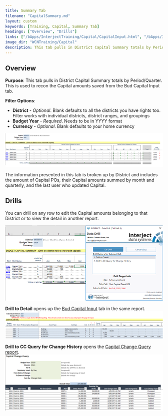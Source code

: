 ```yaml
---
title: Summary Tab
filename: "CapitalSummary.md"
layout: custom
keywords: [Training, Capital, Summary Tab]
headings: ["Overview", "Drills"]
links: ["/bApps/InterjectTraining/Capital/CapitalInput.html", "/bApps/InterjectTraining/Capital/CCQuery.html"]
image_dir: "WCNTraining/Capital"
description: This tab pulls in District Capital Summary totals by Period/Quarter. This is used to recon the Capital amounts saved from the Bud Capital Input tab.
---
```


## Overview

**Purpose**:  This tab pulls in District Capital Summary totals by Period/Quarter. This is used to recon the Capital amounts saved from the Bud Capital Input tab.

**Filter Options**:

* **District** - *Optional*. Blank defaults to all the districts you have rights too. Filter works with individual districts, district ranges, and groupings
* **Budget Year** - *Required*. Needs to be in YYYY format
* **Currency** - *Optional*. Blank defaults to your home currency

![](/images/WCNTraining/Capital/CapitalSummary_FullView.png)

The information presented in this tab is broken up by District and includes the amount of Capital POs, their Capital amounts summed by month and quarterly, and the last user who updated Capital.

## Drills

You can drill on any row to edit the Capital amounts belonging to that District or to view the detail in another report.

![](/images/WCNTraining/Capital/CapitalSummary_DrillWindow.png)

**Drill to Detail** opens up the [Bud Capital Input](/bApps/InterjectTraining/Capital/CapitalInput.html) tab in the same report.
![](/images/WCNTraining/Capital/CapitalSummary_DetailDrill.png)

**Drill to CC Query for Change History** opens the [Capital Change Query report](/bApps/InterjectTraining/Capital/CCQuery.html).
![](/images/WCNTraining/Capital/CapitalSummary_CapitalChangeDrill.png)

